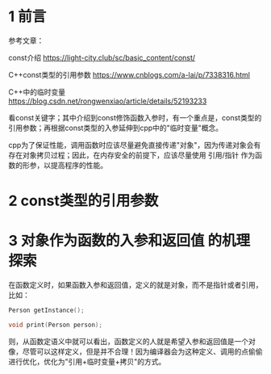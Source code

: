# 1 前言

参考文章：

const介绍    https://light-city.club/sc/basic_content/const/

C++const类型的引用参数         https://www.cnblogs.com/a-lai/p/7338316.html

C++中的临时变量       https://blog.csdn.net/rongwenxiao/article/details/52193233

看const关键字；其中介绍到const修饰函数入参时，有一个重点是，const类型的引用参数；再根据const类型的入参延伸到cpp中的"临时变量"概念。

cpp为了保证性能，调用函数时应该尽量避免直接传递"对象"，因为传递对象会有存在对象拷贝过程；因此，在内存安全的前提下，应该尽量使用 引用/指针 作为函数的形参，以提高程序的性能。

# 2 const类型的引用参数






# 3 对象作为函数的入参和返回值 的机理探索

在函数定义时，如果函数入参和返回值，定义的就是对象，而不是指针或者引用，比如：

```cpp
Person getInstance();

void print(Person person);
```

则，从函数定语义中就可以看出，函数定义的人就是希望入参和返回值是一个对像，尽管可以这样定义，但是并不合理！因为编译器会为这种定义、调用的点偷偷进行优化，优化为"引用+临时变量+拷贝"的方式。
